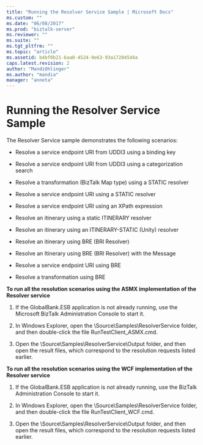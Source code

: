 ```yaml
---
title: "Running the Resolver Service Sample | Microsoft Docs"
ms.custom: ""
ms.date: "06/08/2017"
ms.prod: "biztalk-server"
ms.reviewer: ""
ms.suite: ""
ms.tgt_pltfrm: ""
ms.topic: "article"
ms.assetid: b4bf0b21-6aa0-4524-9e63-93a172845d4a
caps.latest.revision: 2
author: "MandiOhlinger"
ms.author: "mandia"
manager: "anneta"
---
```

# Running the Resolver Service Sample
The Resolver Service sample demonstrates the following scenarios:  
  
-   Resolve a service endpoint URI from UDDI3 using a binding key  
  
-   Resolve a service endpoint URI from UDDI3 using a categorization search  
  
-   Resolve a transformation (BizTalk Map type) using a STATIC resolver  
  
-   Resolve a service endpoint URI using a STATIC resolver  
  
-   Resolve a service endpoint URI using an XPath expression  
  
-   Resolve an itinerary using a static ITINERARY resolver  
  
-   Resolve an itinerary using an ITINERARY-STATIC (Unity) resolver  
  
-   Resolve an itinerary using BRE (BRI Resolver)  
  
-   Resolve an Itinerary using BRE (BRI Resolver) with the Message  
  
-   Resolve a service endpoint URI using BRE  
  
-   Resolve a transformation using BRE  
  
 **To run all the resolution scenarios using the ASMX implementation of the Resolver service**  
  
1.  If the GlobalBank.ESB application is not already running, use the Microsoft BizTalk Administration Console to start it.  
  
2.  In Windows Explorer, open the \Source\Samples\ResolverService folder, and then double-click the file RunTestClient_ASMX.cmd.  
  
3.  Open the \Source\Samples\ResolverService\Output folder, and then open the result files, which correspond to the resolution requests listed earlier.  
  
 **To run all the resolution scenarios using the WCF implementation of the Resolver service**  
  
1.  If the GlobalBank.ESB application is not already running, use the BizTalk Administration Console to start it.  
  
2.  In Windows Explorer, open the \Source\Samples\ResolverService folder, and then double-click the file RunTestClient_WCF.cmd.  
  
3.  Open the \Source\Samples\ResolverService\Output folder, and then open the result files, which correspond to the resolution requests listed earlier.